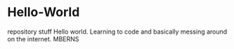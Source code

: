 # Hello-World
repository stuff
Hello world. Learning to code and basically messing around on the internet. 
MBERNS
